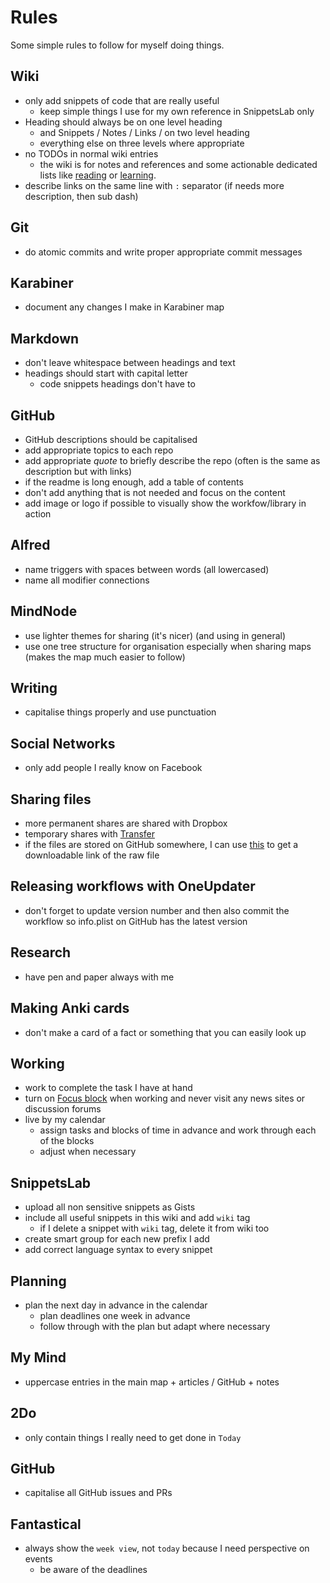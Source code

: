 # Rules
Some simple rules to follow for myself doing things.

## Wiki
 - only add snippets of code that are really useful
	- keep simple things I use for my own reference in SnippetsLab only
- Heading should always be on one level heading
	- and Snippets / Notes / Links / on two level heading
	- everything else on three levels where appropriate
- no TODOs in normal wiki entries
	- the wiki is for notes and references and some actionable dedicated lists like [reading](../working-on/Reading.md) or [learning](../working-on/Learning.md).
- describe links on the same line with `:` separator (if needs more description, then sub dash)

## Git
- do atomic commits and write proper appropriate commit messages

## Karabiner
- document any changes I make in Karabiner map

## Markdown
- don't leave whitespace between headings and text
- headings should start with capital letter
	- code snippets headings don't have to

## GitHub
- GitHub descriptions should be capitalised 
- add appropriate topics to each repo
- add appropriate _quote_ to briefly describe the repo (often is the same as description but with links)
- if the readme is long enough, add a table of contents
- don't add anything that is not needed and focus on the content
- add image or logo if possible to visually show the workfow/library in action

## Alfred
- name triggers with spaces between words (all lowercased)
- name all modifier connections

## MindNode
- use lighter themes for sharing (it's nicer) (and using in general)
- use one tree structure for organisation especially when sharing maps (makes the map much easier to follow)

## Writing
- capitalise things properly and use punctuation

## Social Networks
- only add people I really know on Facebook

## Sharing files
- more permanent shares are shared with Dropbox
- temporary shares with [Transfer](https://transfer.sh)
 - if the files are stored on GitHub somewhere, I can use [this](http://rawgit.com/) to get a downloadable link of the raw file

## Releasing workflows with OneUpdater
- don't forget to update version number and then also commit the workflow so info.plist on GitHub has the latest version

## Research
- have pen and paper always with me

## Making Anki cards
- don't make a card of a fact or something that you can easily look up

## Working
- work to complete the task I have at hand
- turn on [Focus block](https://heyfocus.com) when working and never visit any news sites or discussion forums
- live by my calendar 
	- assign tasks and blocks of time in advance and work through each of the blocks
	- adjust when necessary

## SnippetsLab
- upload all non sensitive snippets as Gists
- include all useful snippets in this wiki and add `wiki` tag
	- if I delete a snippet with `wiki` tag, delete it from wiki too
- create smart group for each new prefix I add
- add correct language syntax to every snippet

## Planning
- plan the next day in advance in the calendar
	- plan deadlines one week in advance
	- follow through with the plan but adapt where necessary

## My Mind
- uppercase entries in the main map + articles / GitHub + notes

## 2Do
- only contain things I really need to get done in `Today`

## GitHub
- capitalise all GitHub issues and PRs

## Fantastical
- always show the `week view`, not `today` because I need perspective on events
	- be aware of the deadlines 